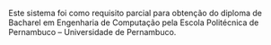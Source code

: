 Este sistema foi como requisito parcial para obtenção do diploma de Bacharel em Engenharia de Computação pela Escola Politécnica de Pernambuco – Universidade de Pernambuco.